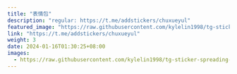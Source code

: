 ```yaml
---
title: "表情包"
description: "regular: https://t.me/addstickers/chuxueyul"
featured_image: "https://raw.githubusercontent.com/kylelin1998/tg-sticker-spreading-worldwide-images/main/img/1129b96f-954e-4f87-b5ae-a0537c70e681.jpg"
link: "https://t.me/addstickers/chuxueyul"
weight: 3
date: 2024-01-16T01:30:25+08:00
images:
  - https://raw.githubusercontent.com/kylelin1998/tg-sticker-spreading-worldwide-images/main/img/1129b96f-954e-4f87-b5ae-a0537c70e681.jpg
---
```

